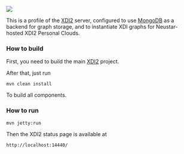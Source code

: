 <img src="http://neustarpc.github.com/neustar-clouds/images/logo.png"><br>

This is a profile of the [XDI2](http://github.com/projectdanube/xdi2) server, configured to use [MongoDB](http://github.com/projectdanube/xdi2-mongodb)
as a backend for graph storage, and to instantiate XDI graphs for Neustar-hosted XDI2 Personal Clouds.

### How to build

First, you need to build the main [XDI2](http://github.com/projectdanube/xdi2) project.

After that, just run

    mvn clean install

To build all components.

### How to run

    mvn jetty:run

Then the XDI2 status page is available at

	http://localhost:14440/
